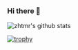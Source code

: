 ### Hi there 👋

![zhtmr's github stats](https://github-readme-stats.vercel.app/api?username=zhtmr&show_icons=true&theme=merko)


[![trophy](https://github-profile-trophy.vercel.app/?username=zhtmr)](https://github.com/ryo-ma/github-profile-trophy)


